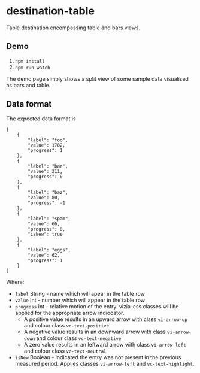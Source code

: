 # destination-table

Table destination encompassing table and bars views.

## Demo

1. `npm install`
2. `npm run watch`

The demo page simply shows a split view of some sample data visualised as bars and table.

## Data format

The expected data format is

```
[
    {
        "label": "foo",
        "value": 1782,
        "progress": 1
    },
    {
        "label": "bar",
        "value": 211,
        "progress": 0
    },
    {
        "label": "baz",
        "value": 80,
        "progress": -1
    },
    {
        "label": "spam",
        "value": 66,
        "progress": 0,
        "isNew": true
    },
    {
        "label": "eggs",
        "value": 62,
        "progress": 1
    }
]

```

Where:

* `label` String - name which will apear in the table row
* `value` Int - number which will appear in the table row
* `progress` Int - relative motion of the entry. vizia-css classes will be applied for the appropriate arrow indiocator.
    * A positive value results in an upward arrow with class  `vi-arrow-up` and colour class `vc-text-positive`
    * A negative value results in an downward arrow with class  `vi-arrow-down` and colour class `vc-text-negative`
    * A zero value results in an leftward arrow with class  `vi-arrow-left` and colour class `vc-text-neutral`
* `isNew` Boolean - indicated the entry was not present in the previous measured period. Applies classes `vi-arrow-left` and `vc-text-highlight`.